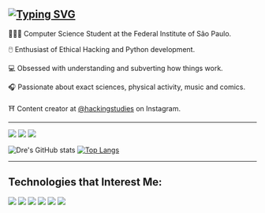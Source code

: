 [![Typing SVG](https://readme-typing-svg.demolab.com/?font=Fira+Code&pause=1000&color=F7F7F7&width=435&lines=Hey,+i'm+André+Lyra+🕵🏻)](https://git.io/typing-svg)
---------------------------------------------------------------------------------------------------------------------------------------

👨🏻‍💻 Computer Science Student at the Federal Institute of São Paulo.

🖱️ Enthusiast of Ethical Hacking and Python development.

💻 Obsessed with understanding and subverting how things work.

🎧 Passionate about exact sciences, physical activity, music and comics.

⛩️ Content creator at [@hackingstudies](https://www.instagram.com/hackingstudies/) on Instagram.

---


<p align="left">
<a href="https://www.linkedin.com/in/andrelfmp3/"><img src="https://img.shields.io/badge/linkedin-22293d?style=for-the-badge&logoColor=F2F2F2&logo=linkedin"/></a>
<a href="https://www.instagram.com/hackingstudies/"><img src="https://img.shields.io/badge/instagram-394d74?style=for-the-badge&logoColor=F2F2F2&logo=instagram"/></a>
<a href="https://open.spotify.com/user/21kcyqxnjeqmchdbgvncxvosi/playlists"><img src="https://img.shields.io/badge/spotify-22293d?style=for-the-badge&logoColor=F2F2F2&logo=spotify"/></a>


![Dre's GitHub stats](https://github-readme-stats.vercel.app/api?username=andrelfmp3&show_icons=true&theme=tokyonight)            [![Top Langs](https://github-readme-stats-git-masterrstaa-rickstaa.vercel.app/api/top-langs/?username=andrelfmp3&theme=tokyonight)](https://github.com/andrelfmp3/github-readme-stats)

---------------------------------------------------------------------------------------------------------------------------------------



## Technologies that Interest Me:


<p align="left">
<img src="https://img.shields.io/badge/kali linux-22293d?logo=kalilinux&style=for-the-badge&logoColor=F2F2F2"/>
<img src="https://img.shields.io/badge/TryHackMe-394d74?logo=tryhackme&style=for-the-badge&logoColor=F2F2F2"/>
<img src="https://img.shields.io/badge/python-22293d?logo=python&style=for-the-badge&logoColor=F2F2F2"/>
<img src="https://img.shields.io/badge/django-394d74?logo=django&style=for-the-badge&logoColor=F2F2F2"/>
<img src="https://img.shields.io/badge/assembly-22293d?logo=asm&style=for-the-badge&logoColor=F2F2F2"/>
<img src="https://img.shields.io/badge/c-394d74?logo=c&style=for-the-badge&logoColor=F2F2F2"/>


